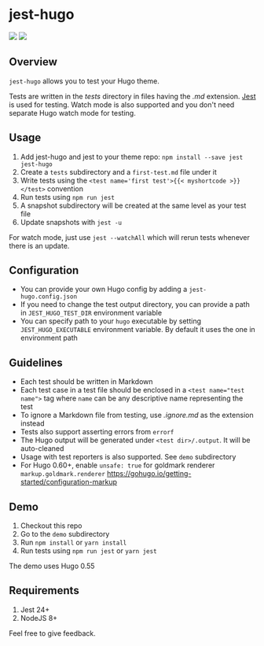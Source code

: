 # jest-hugo
[![](https://img.shields.io/npm/v/jest-hugo.svg)](https://www.npmjs.com/package/jest-hugo)
[![](https://img.shields.io/badge/license-MIT-yellow.svg)](https://github.com/manixate/jest-hugo/blob/master/LICENSE)

## Overview
`jest-hugo` allows you to test your Hugo theme.

Tests are written in the *tests* directory in files having the *.md* extension. [Jest](https://jestjs.io/) is used for testing. Watch mode is also supported and you don't need separate Hugo watch mode for testing.

## Usage
1. Add jest-hugo and jest to your theme repo: `npm install --save jest jest-hugo`
2. Create a `tests` subdirectory and a `first-test.md` file under it
3. Write tests using the `<test name='first test'>{{< myshortcode >}}</test>` convention
4. Run tests using `npm run jest`
5. A snapshot subdirectory will be created at the same level as your test file
6. Update snapshots with `jest -u`

For watch mode, just use `jest --watchAll` which will rerun tests whenever there is an update.

## Configuration
- You can provide your own Hugo config by adding a `jest-hugo.config.json`
- If you need to change the test output directory, you can provide a path in `JEST_HUGO_TEST_DIR` environment variable
- You can specify path to your `hugo` executable by setting `JEST_HUGO_EXECUTABLE` environment variable. By default it uses the one in environment path

## Guidelines
- Each test should be written in Markdown
- Each test case in a test file should be enclosed in a `<test name="test name">` tag where `name` can be any descriptive name representing the test
- To ignore a Markdown file from testing, use *.ignore.md* as the extension instead
- Tests also support asserting errors from `errorf`
- The Hugo output will be generated under `<test dir>/.output`. It will be auto-cleaned
- Usage with test reporters is also supported. See `demo` subdirectory
- For Hugo 0.60+, enable `unsafe: true` for goldmark renderer `markup.goldmark.renderer` https://gohugo.io/getting-started/configuration-markup

## Demo
1. Checkout this repo
2. Go to the `demo` subdirectory
3. Run `npm install` or `yarn install`
4. Run tests using `npm run jest` or `yarn jest`

The demo uses Hugo 0.55

## Requirements
1. Jest 24+
2. NodeJS 8+

Feel free to give feedback.
